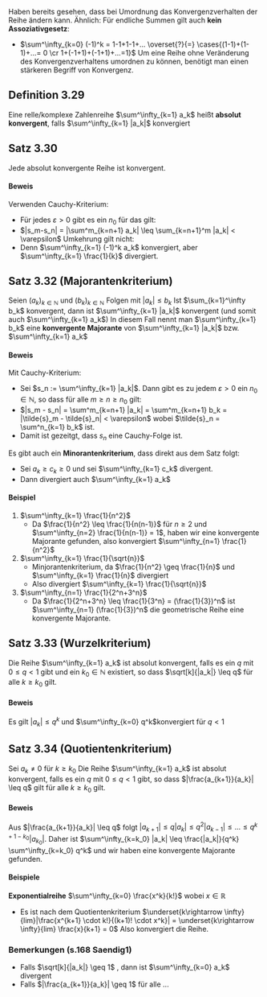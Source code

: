 Haben bereits gesehen, dass bei Umordnung das Konvergenzverhalten der Reihe ändern kann.
Ähnlich: Für endliche Summen gilt auch **kein Assoziativgesetz**:
- $\sum^\infty_{k=0} (-1)^k = 1-1+1-1+... \overset{?}{=} \cases{(1-1)+(1-1)+...= 0 \cr 1+(-1+1)+(-1+1)+...=1}$ 
Um eine Reihe ohne Veränderung des Konvergenzverhaltens umordnen zu können, benötigt man einen stärkeren Begriff von Konvergenz.

## Definition 3.29
Eine relle/komplexe Zahlenreihe $\sum^\infty_{k=1} a_k$ heißt **absolut konvergent**, falls $\sum^\infty_{k=1} |a_k|$ konvergiert

## Satz 3.30
Jede absolut konvergente Reihe ist konvergent.
#### Beweis
Verwenden Cauchy-Kriterium:
- Für jedes $\varepsilon > 0$ gibt es ein $n_0$ für das gilt:
- $|s_m-s_n| = |\sum^m_{k=n+1} a_k| \leq \sum_{k=n+1}^m |a_k| < \varepsilon$ 
Umkehrung gilt nicht:
- Denn $\sum^\infty_{k=1} (-1)^k a_k$ konvergiert, aber $\sum^\infty_{k=1} \frac{1}{k}$ divergiert.

## Satz 3.32 (Majorantenkriterium)
Seien $(a_k)_{k \in \mathbb{N}}$ und $(b_k)_{k \in \mathbb{N}}$ Folgen mit $|a_k| \leq b_k$ 
Ist $\sum_{k=1}^\infty b_k$ konvergent, dann ist $\sum^\infty_{k=1} |a_k|$ konvergent (und somit auch $\sum^\infty_{k=1} a_k$)
In diesem Fall nennt man $\sum^\infty_{k=1} b_k$ eine **konvergente Majorante** von $\sum^\infty_{k=1} |a_k|$ bzw. $\sum^\infty_{k=1} a_k$
#### Beweis
Mit Cauchy-Kriterium:
- Sei $s_n := \sum^\infty_{k=1} |a_k|$. Dann gibt es zu jedem $\varepsilon>0$ ein $n_0 \in \mathbb{N}$, so dass für alle $m \geq n \geq n_0$ gilt:
- $|s_m - s_n| = \sum^m_{k=n+1} |a_k| = \sum^m_{k=n+1} b_k = |\tilde{s}_m - \tilde{s}_n| < \varepsilon$ wobei $\tilde{s}_n = \sum^n_{k=1} b_k$ ist.
- Damit ist gezeitgt, dass $s_n$ eine Cauchy-Folge ist.

Es gibt auch ein **Minorantenkriterium**, dass direkt aus dem Satz folgt:
- Sei $a_k \geq c_k \geq 0$ und sei $\sum^\infty_{k=1} c_k$ divergent.
- Dann divergiert auch $\sum^\infty_{k=1} a_k$ 

#### Beispiel
1. $\sum^\infty_{k=1} \frac{1}{n^2}$ 
	- Da $\frac{1}{n^2} \leq \frac{1}{n(n-1)}$ für $n \geq 2$ und $\sum^\infty_{n=2} \frac{1}{n(n-1)} = 1$, haben wir eine konvergente Majorante gefunden, also konvergiert $\sum^\infty_{n=1} \frac{1}{n^2}$ 
2. $\sum^\infty_{k=1} \frac{1}{\sqrt{n}}$ 
	- Minjorantenkriterium, da $\frac{1}{n^2} \geq \frac{1}{n}$ und $\sum^\infty_{k=1} \frac{1}{n}$ divergiert
	- Also divergiert $\sum^\infty_{k=1} \frac{1}{\sqrt{n}}$
3. $\sum^\infty_{n=1} \frac{1}{2^n+3^n}$
	- Da $\frac{1}{2^n+3^n} \leq \frac{1}{3^n} = (\frac{1}{3})^n$ ist $\sum^\infty_{n=1} (\frac{1}{3})^n$ die geometrische Reihe eine konvergente Majorante.

## Satz 3.33 (Wurzelkriterium)
Die Reihe $\sum^\infty_{k=1} a_k$ ist absolut konvergent, falls es ein $q$ mit $0\leq q < 1$ gibt und ein $k_0 \in \mathbb{N}$ existiert, so dass $\sqrt[k]{|a_k|} \leq q$ für alle $k \geq k_0$ gilt.
#### Beweis
Es gilt $|a_k| \leq q^k$ und $\sum^\infty_{k=0} q^k$konvergiert für $q<1$

## Satz 3.34 (Quotientenkriterium)
Sei $a_k \neq 0$ für $k \geq k_0$ 
Die Reihe $\sum^\infty_{k=1} a_k$ ist absolut konvergent, falls es ein $q$ mit $0\leq q < 1$ gibt, so dass $|\frac{a_{k+1}}{a_k}| \leq q$ gilt für alle $k \geq k_0$ gilt.
#### Beweis
Aus $|\frac{a_{k+1}}{a_k}| \leq q$ folgt $|a_{k+1}| \leq q |a_k| \leq q^2 |a_{k-1}| \leq ... \leq q^{k+1-k_0} |a_{k_0}|$.
Daher ist $\sum^\infty_{k=k_0} |a_k| \leq \frac{|a_k|}{q^k} \sum^\infty_{k=k_0} q^k$ und wir haben eine konvergente Majorante gefunden.

#### Beispiele
**Exponentialreihe** $\sum^\infty_{k=0} \frac{x^k}{k!}$ wobei $x \in \mathbb{R}$ 
- Es ist nach dem Quotientenkriterium $\underset{k\rightarrow \infty}{lim}|\frac{x^{k+1} \cdot k!}{(k+1)! \cdot x^k}| = \underset{k\rightarrow \infty}{lim} \frac{x}{k+1} = 0$
Also konvergiert die Reihe.

### Bemerkungen (s.168 Saendig1)
- Falls $\sqrt[k]{|a_k|} \geq 1$ , dann ist $\sum^\infty_{k=0} a_k$ divergent
- Falls $|\frac{a_{k+1}}{a_k}| \geq 1$ für alle ...